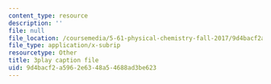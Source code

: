 ```yaml
---
content_type: resource
description: ''
file: null
file_location: /coursemedia/5-61-physical-chemistry-fall-2017/9d4bacf2a5962e6348a54688ad3be623_MAbnZhFX3nk.srt
file_type: application/x-subrip
resourcetype: Other
title: 3play caption file
uid: 9d4bacf2-a596-2e63-48a5-4688ad3be623
---
```

